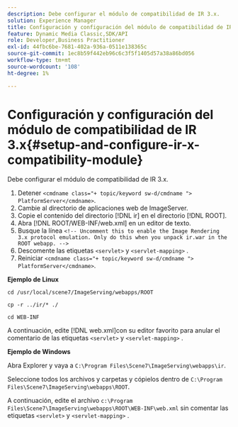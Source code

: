 ```yaml
---
description: Debe configurar el módulo de compatibilidad de IR 3.x.
solution: Experience Manager
title: Configuración y configuración del módulo de compatibilidad de IR 3.x
feature: Dynamic Media Classic,SDK/API
role: Developer,Business Practitioner
exl-id: 44fbc6be-7681-402a-936a-0511e138365c
source-git-commit: 1ec8b59f442eb96c6c3f5f1405d57a38a86bd056
workflow-type: tm+mt
source-wordcount: '108'
ht-degree: 1%

---
```


# Configuración y configuración del módulo de compatibilidad de IR 3.x{#setup-and-configure-ir-x-compatibility-module}

Debe configurar el módulo de compatibilidad de IR 3.x.

1. Detener `<cmdname class="+ topic/keyword sw-d/cmdname ">  PlatformServer</cmdname>`.
1. Cambie al directorio de aplicaciones web de ImageServer.
1. Copie el contenido del directorio [!DNL ir] en el directorio [!DNL ROOT].
1. Abra [!DNL ROOT/WEB-INF/web.xml] en un editor de texto.
1. Busque la línea `<!-- Uncomment this to enable the Image Rendering 3.x protocol emulation. Only do this when you unpack ir.war in the ROOT webapp. -->`
1. Descomente las etiquetas `<servlet>` y `<servlet-mapping>` .
1. Reiniciar `<cmdname class="+ topic/keyword sw-d/cmdname ">  PlatformServer</cmdname>`.

**Ejemplo de Linux**

`cd /usr/local/scene7/ImageServing/webapps/ROOT`

`cp -r ../ir/* ./`

`cd WEB-INF`

A continuación, edite [!DNL web.xml]con su editor favorito para anular el comentario de las etiquetas `<servlet>` y `<servlet-mapping>` .

**Ejemplo de Windows**

Abra Explorer y vaya a `C:\Program Files\Scene7\ImageServing\webapps\ir`.

Seleccione todos los archivos y carpetas y cópielos dentro de `C:\Program Files\Scene7\ImageServing\webapps\ROOT`.

A continuación, edite el archivo `c:\Program Files\Scene7\ImageServing\webapps\ROOT\WEB-INF\web.xml` sin comentar las etiquetas `<servlet>` y `<servlet-mapping>` .
